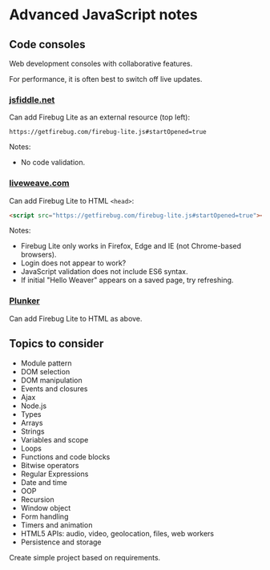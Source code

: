 # Advanced JavaScript notes

## Code consoles
Web development consoles with collaborative features.

For performance, it is often best to switch off live updates.

### [jsfiddle.net](https://jsfiddle.net/)
Can add Firebug Lite as an external resource (top left):

```
https://getfirebug.com/firebug-lite.js#startOpened=true
```

Notes:

* No code validation.


### [liveweave.com](https://liveweave.com/)
Can add Firebug Lite to HTML `<head>`:

```html
<script src="https://getfirebug.com/firebug-lite.js#startOpened=true"></script>
```

Notes:

* Firebug Lite only works in Firefox, Edge and IE (not Chrome-based browsers).
* Login does not appear to work?
* JavaScript validation does not include ES6 syntax.
* If initial "Hello Weaver" appears on a saved page, try refreshing.

### [Plunker](http://plnkr.co/)
Can add Firebug Lite to HTML as above.


## Topics to consider

* Module pattern
* DOM selection
* DOM manipulation
* Events and closures
* Ajax
* Node.js
* Types
* Arrays
* Strings
* Variables and scope
* Loops
* Functions and code blocks
* Bitwise operators
* Regular Expressions
* Date and time
* OOP
* Recursion
* Window object
* Form handling
* Timers and animation
* HTML5 APIs: audio, video, geolocation, files, web workers
* Persistence and storage

Create simple project based on requirements.
